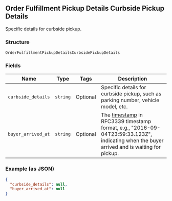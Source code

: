 ## Order Fulfillment Pickup Details Curbside Pickup Details

Specific details for curbside pickup.

### Structure

`OrderFulfillmentPickupDetailsCurbsidePickupDetails`

### Fields

| Name | Type | Tags | Description |
|  --- | --- | --- | --- |
| `curbside_details` | `string` | Optional | Specific details for curbside pickup, such as parking number, vehicle model, etc. |
| `buyer_arrived_at` | `string` | Optional | The [timestamp](#workingwithdates) in RFC3339 timestamp format, e.g., "2016-09-04T23:59:33.123Z",<br>indicating when the buyer arrived and is waiting for pickup. |

### Example (as JSON)

```json
{
  "curbside_details": null,
  "buyer_arrived_at": null
}
```

